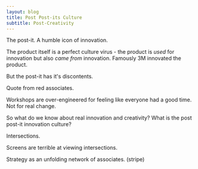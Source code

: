 ```yaml
---
layout: blog
title: Post Post-its Culture
subtitle: Post-Creativity
---
```


The post-it. A humble icon of innovation.

The product itself is a perfect culture virus - the product is *used* for innovation but also *came from* innovation. Famously 3M innovated the product.

But the post-it has it's discontents.

Quote from red associates.

Workshops are over-engineered for feeling like everyone had a good time. Not for real change.

So what do we know about real innovation and creativity? What is the post post-it innovation culture?

Intersections.

Screens are terrible at viewing intersections. 

Strategy as an unfolding network of associates. (stripe)